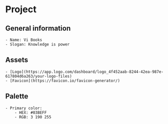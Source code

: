 # Project

## General information

    - Name: Vi Books
    - Slogan: Knowledge is power

## Assets

    - [Logo](https://app.logo.com/dashboard/logo_4f452aab-8244-42ea-987e-617804d6a263/your-logo-files)
    - [Favicon](https://favicon.io/favicon-generator/)

## Palette

    - Primary color:
        - HEX: #03BEFF
        - RGB: 3 190 255